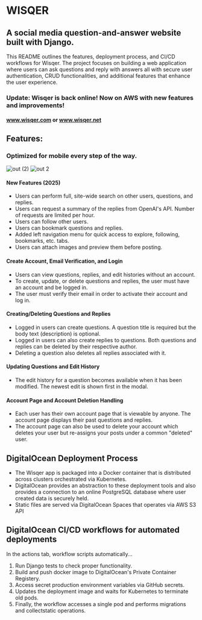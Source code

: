 # WISQER
## A social media question-and-answer website built with Django.

This README outlines the features, deployment process, and CI/CD workflows for Wisqer. The project focuses on building a web application where users can ask questions and reply with answers all with secure user authentication, CRUD functionalities, and additional features that enhance the user experience.

### Update: Wisqer is back online! Now on AWS with new features and improvements!
#### www.wisqer.com or www.wisqer.net

## Features:

### Optimized for mobile every step of the way.

![out (2)](https://github.com/user-attachments/assets/a181020d-d047-4def-9713-65f6d93f57b9) ![out 2](https://github.com/user-attachments/assets/3d3be886-3c4b-463d-9b82-b2de768c1b55)


#### New Features (2025)

- Users can perform full, site-wide search on other users, questions, and replies.
- Users can request a summary of the replies from OpenAI's API. Number of requests are limited per hour.
- Users can follow other users.
- Users can bookmark questions and replies.
- Added left navigation menu for quick access to explore, following, bookmarks, etc. tabs.
- Users can attach images and preview them before posting.

#### Create Account, Email Verification, and Login
- Users can view questions, replies, and edit histories without an account.
- To create, update, or delete questions and replies, the user must have an account and be logged in.
- The user must verify their email in order to activate their account and log in.

#### Creating/Deleting Questions and Replies
- Logged in users can create questions. A question title is required but the body text (description) is optional.
- Logged in users can also create replies to questions. Both questions and replies can be deleted by their respective author.
- Deleting a question also deletes all replies associated with it.

#### Updating Questions and Edit History
- The edit history for a question becomes available when it has been modified. The newest edit is shown first in the modal.

#### Account Page and Account Deletion Handling
- Each user has their own account page that is viewable by anyone. The account page displays their past questions and replies.
- The account page can also be used to delete your account which deletes your user but re-assigns your posts under a common "deleted" user.


## DigitalOcean Deployment Process
- The Wisqer app is packaged into a Docker container that is distributed across clusters orchestrated via Kubernetes.
- DigitalOcean provides an abstraction to these deployment tools and also provides a connection to an online PostgreSQL database where user created data is securely held.
- Static files are served via DigitalOcean Spaces that operates via AWS S3 API

## DigitalOcean CI/CD workflows for automated deployments
In the actions tab, workflow scripts automatically...
1. Run Django tests to check proper functionality.
2. Build and push docker image to DigitalOcean's Private Container Registery.
3. Access secret production environment variables via GitHub secrets.
4. Updates the deployment image and waits for Kubernetes to terminate old pods.
5. Finally, the workflow accesses a single pod and performs migrations and collectstatic operations.

